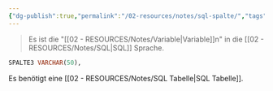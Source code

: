 ```yaml
---
{"dg-publish":true,"permalink":"/02-resources/notes/sql-spalte/","tags":["datenbank"],"noteIcon":"","updated":"2025-08-26T16:35:07.000+02:00"}
---
```


>Es ist die "[[02 - RESOURCES/Notes/Variable\|Variable]]n" in die [[02 - RESOURCES/Notes/SQL\|SQL]] Sprache.
```sql
SPALTE3 VARCHAR(50),
```
Es benötigt eine [[02 - RESOURCES/Notes/SQL Tabelle\|SQL Tabelle]].